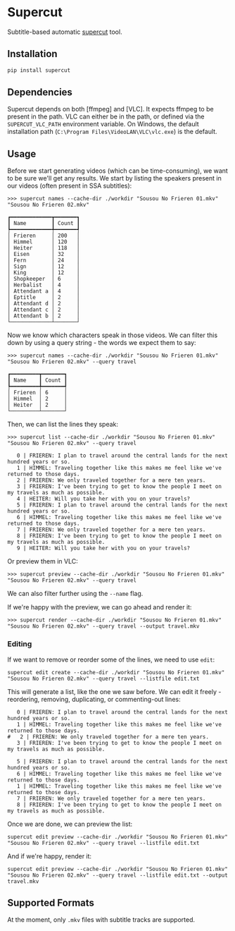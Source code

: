 # Supercut

Subtitle-based automatic [supercut](https://en.wikipedia.org/wiki/Supercut) tool.

## Installation

```bash
pip install supercut
```

## Dependencies

Supercut depends on both [ffmpeg] and [VLC].
It expects ffmpeg to be present in the path.
VLC can either be in the path, or defined via the `SUPERCUT_VLC_PATH` environment variable.
On Windows, the default installation path (`C:\Program Files\VideoLAN\VLC\vlc.exe`) is the default.

## Usage

Before we start generating videos (which can be time-consuming),
we want to be sure we'll get any results.
We start by listing the speakers present in our videos (often present in SSA subtitles):

```text
>>> supercut names --cache-dir ./workdir "Sousou No Frieren 01.mkv" "Sousou No Frieren 02.mkv"

┏━━━━━━━━━━━━━┳━━━━━━━┓
┃ Name        ┃ Count ┃
┡━━━━━━━━━━━━━╇━━━━━━━┩
│ Frieren     │ 200   │
│ Himmel      │ 120   │
│ Heiter      │ 118   │
│ Eisen       │ 32    │
│ Fern        │ 24    │
│ Sign        │ 12    │
│ King        │ 12    │
│ Shopkeeper  │ 6     │
│ Herbalist   │ 4     │
│ Attendant a │ 4     │
│ Eptitle     │ 2     │
│ Attendant d │ 2     │
│ Attendant c │ 2     │
│ Attendant b │ 2     │
└─────────────┴───────┘ 
```

Now we know which characters speak in those videos.
We can filter this down by using a query string - the words we expect them to say:

```text
>>> supercut names --cache-dir ./workdir "Sousou No Frieren 01.mkv" "Sousou No Frieren 02.mkv" --query travel

┏━━━━━━━━━┳━━━━━━━┓
┃ Name    ┃ Count ┃
┡━━━━━━━━━╇━━━━━━━┩
│ Frieren │ 6     │
│ Himmel  │ 2     │
│ Heiter  │ 2     │
└─────────┴───────┘
```

Then, we can list the lines they speak:

```text
>>> supercut list --cache-dir ./workdir "Sousou No Frieren 01.mkv" "Sousou No Frieren 02.mkv" --query travel

   0 | FRIEREN: I plan to travel around the central lands for the next hundred years or so.
   1 | HIMMEL: Traveling together like this makes me feel like we've returned to those days.
   2 | FRIEREN: We only traveled together for a mere ten years.
   3 | FRIEREN: I've been trying to get to know the people I meet on my travels as much as possible.
   4 | HEITER: Will you take her with you on your travels?
   5 | FRIEREN: I plan to travel around the central lands for the next hundred years or so.
   6 | HIMMEL: Traveling together like this makes me feel like we've returned to those days.
   7 | FRIEREN: We only traveled together for a mere ten years.
   8 | FRIEREN: I've been trying to get to know the people I meet on my travels as much as possible.
   9 | HEITER: Will you take her with you on your travels?

```

Or preview them in VLC:

```text
>>> supercut preview --cache-dir ./workdir "Sousou No Frieren 01.mkv" "Sousou No Frieren 02.mkv" --query travel
```

We can also filter further using the `--name` flag.

If we're happy with the preview, we can go ahead and render it:

```text
>>> supercut render --cache-dir ./workdir "Sousou No Frieren 01.mkv" "Sousou No Frieren 02.mkv" --query travel --output travel.mkv
```

### Editing

If we want to remove or reorder some of the lines, we need to use `edit`:

```text
supercut edit create --cache-dir ./workdir "Sousou No Frieren 01.mkv" "Sousou No Frieren 02.mkv" --query travel --listfile edit.txt
```

This will generate a list, like the one we saw before.
We can edit it freely - reordering, removing, duplicating, or commenting-out lines:

```text
   0 | FRIEREN: I plan to travel around the central lands for the next hundred years or so.
   1 | HIMMEL: Traveling together like this makes me feel like we've returned to those days.
#   2 | FRIEREN: We only traveled together for a mere ten years.
   3 | FRIEREN: I've been trying to get to know the people I meet on my travels as much as possible.

   5 | FRIEREN: I plan to travel around the central lands for the next hundred years or so.
   6 | HIMMEL: Traveling together like this makes me feel like we've returned to those days.
   1 | HIMMEL: Traveling together like this makes me feel like we've returned to those days.
   7 | FRIEREN: We only traveled together for a mere ten years.
   8 | FRIEREN: I've been trying to get to know the people I meet on my travels as much as possible.
```

Once we are done, we can preview the list:

```text
supercut edit preview --cache-dir ./workdir "Sousou No Frieren 01.mkv" "Sousou No Frieren 02.mkv" --query travel --listfile edit.txt
```

And if we're happy, render it:

```text
supercut edit preview --cache-dir ./workdir "Sousou No Frieren 01.mkv" "Sousou No Frieren 02.mkv" --query travel --listfile edit.txt --output travel.mkv
```

## Supported Formats

At the moment, only `.mkv` files with subtitle tracks are supported.